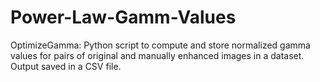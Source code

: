 # Power-Law-Gamm-Values
OptimizeGamma: Python script to compute and store normalized gamma values for pairs of original and manually enhanced images in a dataset. Output saved in a CSV file.
